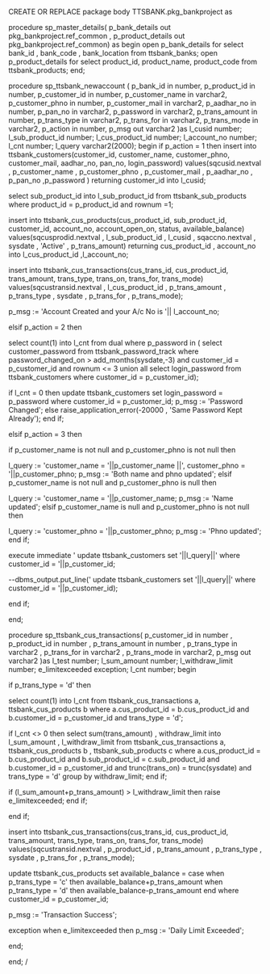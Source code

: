 CREATE OR REPLACE package body TTSBANK.pkg_bankproject as

procedure sp_master_details( p_bank_details out  pkg_bankproject.ref_common , p_product_details out  pkg_bankproject.ref_common) as
begin
open p_bank_details for select bank_id , bank_code , bank_location from ttsbank_banks;
open p_product_details for select product_id, product_name, product_code from ttsbank_products;
end;

procedure sp_ttsbank_newaccount
(
p_bank_id in number,
p_product_id in number,
p_customer_id in number,
p_customer_name in varchar2,
p_customer_phno in number,
p_customer_mail in varchar2,
p_aadhar_no in number,
p_pan_no in varchar2,
p_password in varchar2,
p_trans_amount in number,
p_trans_type in varchar2,
p_trans_for in varchar2,
p_trans_mode in varchar2,
p_action in number,
p_msg out varchar2
)as
l_cusid number;
l_sub_product_id number;
l_cus_product_id number;
l_account_no number;
l_cnt number;
l_query varchar2(2000);
begin
if p_action = 1 then
insert into ttsbank_customers(customer_id, customer_name, customer_phno, customer_mail, aadhar_no, pan_no, login_password) values(sqcusid.nextval , p_customer_name , p_customer_phno , p_customer_mail , p_aadhar_no , p_pan_no ,p_password ) returning customer_id into l_cusid;

select sub_product_id into l_sub_product_id
from ttsbank_sub_products where product_id = p_product_id and rownum =1;

insert into ttsbank_cus_products(cus_product_id, sub_product_id, customer_id, account_no, account_open_on, status, available_balance) values(sqcusprodid.nextval , l_sub_product_id , l_cusid , sqaccno.nextval , sysdate , 'Active' , p_trans_amount) returning cus_product_id , account_no into l_cus_product_id ,l_account_no;

insert into ttsbank_cus_transactions(cus_trans_id, cus_product_id, trans_amount, trans_type, trans_on, trans_for, trans_mode) values(sqcustransid.nextval , l_cus_product_id , p_trans_amount , p_trans_type , sysdate , p_trans_for , p_trans_mode);

p_msg := 'Account Created and your A/c No is '|| l_account_no;

elsif p_action = 2 then

select count(1) into l_cnt from dual where p_password
in ( select customer_password
from ttsbank_password_track
where password_changed_on > add_months(sysdate,-3) and  customer_id = p_customer_id and rownum <= 3
union all
select login_password from ttsbank_customers where customer_id = p_customer_id);

if l_cnt = 0 then
update ttsbank_customers set login_password = p_password where customer_id = p_customer_id;
p_msg := 'Password Changed';
else
raise_application_error(-20000 , 'Same Password Kept Already');
end if;

elsif p_action = 3 then 

if p_customer_name is not null and p_customer_phno is not null  then

l_query := 'customer_name = '||p_customer_name  ||', customer_phno = '||p_customer_phno;
p_msg := 'Both name and phno updated';
elsif p_customer_name is not null and p_customer_phno is null  then

l_query := 'customer_name = '||p_customer_name;
p_msg := 'Name updated';
elsif p_customer_name is null and p_customer_phno is not null  then

l_query := 'customer_phno = '||p_customer_phno;
p_msg := 'Phno updated';
end if;

execute immediate ' update ttsbank_customers set '||l_query||' where customer_id = '||p_customer_id;

--dbms_output.put_line(' update ttsbank_customers set '||l_query||' where customer_id = '||p_customer_id);

end if;

end;

procedure sp_ttsbank_cus_transactions(
p_customer_id in number , 
p_product_id in number , 
p_trans_amount in number , 
p_trans_type in varchar2 , 
p_trans_for in varchar2 , 
p_trans_mode in varchar2, 
p_msg out varchar2 )as
l_test number;
l_sum_amount  number;
l_withdraw_limit number;
e_limitexceeded exception;
l_cnt number;
begin

if p_trans_type = 'd' then

select count(1) into l_cnt from ttsbank_cus_transactions a, ttsbank_cus_products b
where a.cus_product_id = b.cus_product_id and b.customer_id = p_customer_id and trans_type = 'd';

if l_cnt <> 0 then
select  sum(trans_amount) , withdraw_limit into  l_sum_amount , l_withdraw_limit 
from ttsbank_cus_transactions a, ttsbank_cus_products b , ttsbank_sub_products c
where a.cus_product_id = b.cus_product_id and b.sub_product_id = c.sub_product_id
and b.customer_id = p_customer_id and trunc(trans_on) = trunc(sysdate)
and trans_type = 'd' group by withdraw_limit;
end if;

if (l_sum_amount+p_trans_amount) > l_withdraw_limit then
raise e_limitexceeded;
end if;

end if;

insert into ttsbank_cus_transactions(cus_trans_id, cus_product_id, trans_amount, trans_type, trans_on, trans_for, trans_mode) values(sqcustransid.nextval , p_product_id , p_trans_amount , p_trans_type , sysdate , p_trans_for , p_trans_mode);

update ttsbank_cus_products 
set available_balance = case when p_trans_type = 'c' then available_balance+p_trans_amount when p_trans_type = 'd' then available_balance-p_trans_amount  end where customer_id = p_customer_id;

p_msg := 'Transaction Success';

exception
when e_limitexceeded then
p_msg := 'Daily Limit Exceeded';

end;

end;
/
